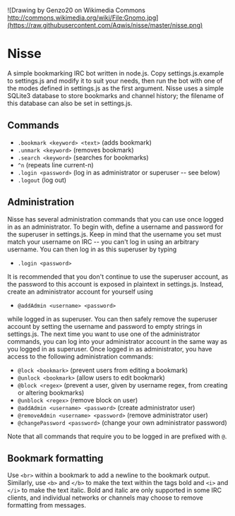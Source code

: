 ![Drawing by Genzo20 on Wikimedia Commons http://commons.wikimedia.org/wiki/File:Gnomo.jpg](https://raw.githubusercontent.com/Aqwis/nisse/master/nisse.png)

# Nisse

A simple bookmarking IRC bot written in node.js. Copy settings.js.example to settings.js and modify it to suit your needs, then run the bot with one of the modes defined in settings.js as the first argument. Nisse uses a simple SQLite3 database to store bookmarks and channel history; the filename of this database can also be set in settings.js.

## Commands

* ```.bookmark <keyword> <text>``` (adds bookmark)
* ```.unmark <keyword>``` (removes bookmark)
* ```.search <keyword>``` (searches for bookmarks)
* ```^n``` (repeats line current-n)
* ```.login <password>``` (log in as administrator or superuser -- see below)
* ```.logout``` (log out)

## Administration

Nisse has several administration commands that you can use once logged in as an administrator. To begin with, define a username and password for the superuser in settings.js. Keep in mind that the username you set must match your username on IRC -- you can't log in using an arbitrary username. You can then log in as this superuser by typing

* ```.login <password>```

It is recommended that you don't continue to use the superuser account, as the password to this account is exposed in plaintext in settings.js. Instead, create an administrator account for yourself using

* ```@addAdmin <username> <password>```

while logged in as superuser. You can then safely remove the superuser account by setting the username and password to empty strings in settings.js. The next time you want to use one of the administrator commands, you can log into your administrator account in the same way as you logged in as superuser. Once logged in as administrator, you have access to the following administration commands:

* ```@lock <bookmark>``` (prevent users from editing a bookmark)
* ```@unlock <bookmark>``` (allow users to edit bookmark)
* ```@block <regex>``` (prevent a user, given by username regex, from creating or altering bookmarks)
* ```@unblock <regex>``` (remove block on user)
* ```@addAdmin <username> <password>``` (create administrator user)
* ```@removeAdmin <username> <password>``` (remove administrator user)
* ```@changePassword <password>``` (change your own administrator password)

Note that all commands that require you to be logged in are prefixed with ```@```.

## Bookmark formatting

Use ```<br>``` within a bookmark to add a newline to the bookmark output. Similarly, use ```<b>``` and ```</b>``` to make the text within the tags bold and ```<i>``` and ```</i>``` to make the text italic. Bold and italic are only supported in some IRC clients, and individual networks or channels may choose to remove formatting from messages.
